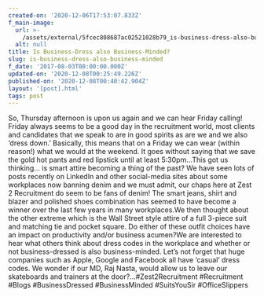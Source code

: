 ```yaml
---
created-on: '2020-12-06T17:53:07.833Z'
f_main-image:
  url: >-
    /assets/external/5fcec808687ac02521028b79_is-business-dress-also-business-minded.png
  alt: null
title: Is Business-Dress also Business-Minded?
slug: is-business-dress-also-business-minded
f_date: '2017-08-03T00:00:00.000Z'
updated-on: '2020-12-08T00:25:49.226Z'
published-on: '2020-12-08T00:40:42.904Z'
layout: '[post].html'
tags: post
---
```


So, Thursday afternoon is upon us again and we can hear Friday calling! Friday always seems to be a good day in the recruitment world, most clients and candidates that we speak to are in good spirits as are we and we also ‘dress down.’ Basically, this means that on a Friday we can wear (within reason!) what we would at the weekend. It goes without saying that we save the gold hot pants and red lipstick until at least 5:30pm…This got us thinking… is smart attire becoming a thing of the past? We have seen lots of posts recently on LinkedIn and other social-media sites about some workplaces now banning denim and we must admit, our chaps here at Zest 2 Recruitment do seem to be fans of denim! The smart jeans, shirt and blazer and polished shoes combination has seemed to have become a winner over the last few years in many workplaces.We then thought about the other extreme which is the Wall Street style attire of a full 3-piece suit and matching tie and pocket square. Do either of these outfit choices have an impact on productivity and/or business acumen?We are interested to hear what others think about dress codes in the workplace and whether or not business-dressed is also business-minded. Let’s not forget that huge companies such as Apple, Google and Facebook all have ‘casual’ dress codes. We wonder if our MD, Raj Nasta, would allow us to leave our skateboards and trainers at the door?...#Zest2Recruitment #Recruitment #Blogs #BusinessDressed #BusinessMinded #SuitsYouSir #OfficeSlippers
